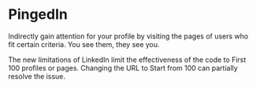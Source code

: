PingedIn
================

Indirectly gain attention for your profile by visiting the pages of users who fit certain criteria. You see them, they see you.


The new limitations of LinkedIn limit the effectiveness of the code to First 100 profiles or pages. Changing the URL to Start from 100 can partially resolve the issue. 
